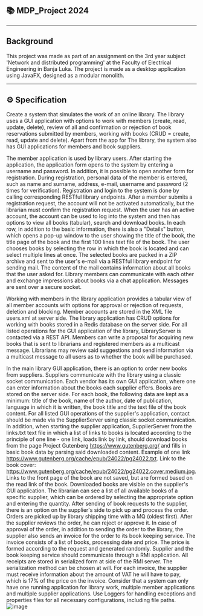 ## 📚 MDP_Project 2024

---

## Background
This project was made as part of an assignment on the 3rd year subject 'Network and distributed programming' at the Faculty of Electrical Engineering in Banja Luka. The project is made as a desktop application using JavaFX, designed as a modular monolith.

---

## ⚙️ Specification
Create a system that simulates the work of an online library. The library uses a GUI application with options to work with members (create, read, update, delete), review of all and confirmation or rejection of book reservations submitted by members, working with books (CRUD = create, read, update and delete). Apart from the app for The library, the system also has GUI applications for members and book suppliers.

The member application is used by library users. After starting the application, the application form opens to the system by entering a username and password. In addition, it is possible to open another form for registration. During registration, personal data of the member is entered, such as name and surname, address, e-mail, username and password (2 times for verification). Registration and login to the system is done by calling corresponding RESTful library endpoints. After a member submits a registration request, the account will not be activated automatically, but the librarian must confirm the registration request. When the user has an active account, the account can be used to log into the system and then has options to view all books (tabular), search and download books. In each row, in addition to the basic information, there is also a "Details" button, which opens a pop-up window to the user showing the title of the book, the title page of the book and the first 100 lines text file of the book. The user chooses books by selecting the row in which the book is located and can select multiple lines at once. The selected books are packed in a ZIP archive and sent to the user's e-mail via a RESTful library endpoint for sending mail. The content of the mail contains information about all books that the user asked for. Library members can communicate with each other and exchange impressions about books via a chat application. Messages are sent over a secure socket.

Working with members in the library application provides a tabular view of all member accounts with options for approval or rejection of requests, deletion and blocking. Member accounts are stored in the XML file users.xml at server side. The library application has CRUD options for working with books stored in a Redis database on the server side. For all listed operations for the GUI application of the library, LibraryServer is contacted via a REST API. Members can write a proposal for acquiring new books that is sent to librarians and registered members as a multicast message. Librarians may review said suggestions and send information via a multicast message to all users as to whether the book will be purchased. 

In the main library GUI application, there is an option to order new books from suppliers. Suppliers communicate with the library using a classic socket communication. Each vendor has its own GUI application, where one can enter information about the books each supplier offers. Books are stored on the server side. For each book, the following data are kept as a minimum: title of the book, name of the author, date of publication, language in which it is written, the book title and the text file of the book content. For all listed GUI operations of the supplier's application, contact should be made via the SupplierServer using classic socket communication. In addition, when starting the supplier application, SupplierServer from the links.txt text file in which a list of links to books is located according to the principle of one line - one link, loads link by link, should download books from the page
Project Gutenberg https://www.gutenberg.org/ and fills in basic book data by parsing said downloaded content. Example of one link https://www.gutenberg.org/cache/epub/24022/pg24022.txt. Link to the book cover: https://www.gutenberg.org/cache/epub/24022/pg24022.cover.medium.jpg. Links to the front page of the book are not saved, but are formed based on the read link of the book. Downloaded books are visible on the supplier's GUI application. The librarian can see a list of all available books of a specific supplier, which can be ordered by selecting the appropriate option and entering the quantity. After sending of book requests to the supplier, there is an option on the supplier's side to pick up and process the order. Orders are picked up by library shipping time with a MQ (oldest first). After the supplier reviews the order, he can reject or approve it. In case of approval of the order, in addition to sending the order to the library, the supplier also sends an invoice for the order to its book keeping service. The invoice consists of a list of books, processing date and price. The price is formed according to the request and generated randomly. Supplier and the book keeping service should communicate through a RMI application. All receipts are stored in serialized form at side of the RMI server. The serialization method can be chosen at will. For each invoice, the supplier must receive information about the amount of VAT he will have to pay, which is 17% of the price on the invoice.
Consider that a system can only have one running application for library work, multiple member applications and multiple supplier applications. Use Loggers for handling exceptions and properties files for all necessary configurations, including file paths.
![image](https://github.com/user-attachments/assets/59056afd-1e28-4222-90ce-83df16293a51)
